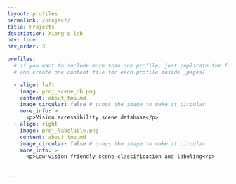 ```yaml
---
layout: profiles
permalink: /project/
title: Projects
description: Xiong's lab
nav: true
nav_order: 3

profiles:
  # if you want to include more than one profile, just replicate the following block
  # and create one content file for each profile inside _pages/

  - align: left
    image: proj_scene_db.png
    content: about_tmp.md
    image_circular: false # crops the image to make it circular
    more_info: >
      <p>Vision accessibility scene database</p>
  - align: right
    image: proj_labelable.png
    content: about_tmp.md
    image_circular: false # crops the image to make it circular
    more_info: >
      <p>Low-vision friendly scene classification and labeling</p>

  
---
```

